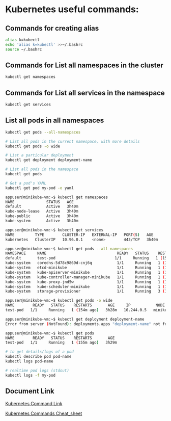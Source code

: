 # Kubernetes useful commands:

## Commands for creating alias
```bash
alias k=kubectl
echo 'alias k=kubectl' >>~/.bashrc
source ~/.bashrc
```

## Commands for List all namespaces in the cluster
```bash
kubectl get namespaces
```
## Commands for List all services in the namespace
```bash
kubectl get services
```
## List all pods in all namespaces
```bash
kubectl get pods --all-namespaces
```
```bash
# List all pods in the current namespace, with more details                                     
kubectl get pods -o wide
```
```bash
# List a particular deployment                     
kubectl get deployment deployment-name
```
```bash
# List all pods in the namespace                
kubectl get pods
```
```bash
# Get a pod's YAML                              
kubectl get pod my-pod -o yaml
```

```bash
appuser@minikube-vm:~$ kubectl get namespaces
NAME              STATUS   AGE
default           Active   3h40m
kube-node-lease   Active   3h40m
kube-public       Active   3h40m
kube-system       Active   3h40m
```
```bash
appuser@minikube-vm:~$ kubectl get services
NAME         TYPE        CLUSTER-IP   EXTERNAL-IP   PORT(S)   AGE
kubernetes   ClusterIP   10.96.0.1    <none>        443/TCP   3h40m
```
```bash
appuser@minikube-vm:~$ kubectl get pods --all-namespaces
NAMESPACE     NAME                               READY   STATUS    RESTARTS       AGE
default       test-pod                          1/1     Running   1 (154m ago)   3h28m
kube-system   coredns-5d78c9869d-cnj6q           1/1     Running   1 (154m ago)   3h41m
kube-system   etcd-minikube                      1/1     Running   1 (154m ago)   3h41m
kube-system   kube-apiserver-minikube            1/1     Running   1 (154m ago)   3h41m
kube-system   kube-controller-manager-minikube   1/1     Running   1 (154m ago)   3h41m
kube-system   kube-proxy-jnd5w                   1/1     Running   1 (154m ago)   3h41m
kube-system   kube-scheduler-minikube            1/1     Running   1 (154m ago)   3h41m
kube-system   storage-provisioner                1/1     Running   3 (13m ago)    3h41m
```
```bash
appuser@minikube-vm:~$ kubectl get pods -o wide
NAME        READY   STATUS    RESTARTS       AGE     IP           NODE       NOMINATED NODE   READINESS GATES
test-pod   1/1     Running   1 (154m ago)   3h28m   10.244.0.5   minikube   <none>           <none>
```
```bash
appuser@minikube-vm:~$ kubectl get deployment deployment-name
Error from server (NotFound): deployments.apps "deployment-name" not found
```
```bash
appuser@minikube-vm:~$ kubectl get pods
NAME        READY   STATUS    RESTARTS       AGE
test-pod   1/1     Running   1 (155m ago)   3h29m
```
```bash
# to get details/logs of a pod 
kubectl describe pod pod-name
kubectl logs pod-name
```
```bash
# realtime pod logs (stdout)
kubectl logs -f my-pod
```

## Document Link

[Kubernetes Command Link](https://kubernetes.io/docs/reference/kubectl/cheatsheet/)

[Kubernetes Commands Cheat_sheet](https://spacelift.io/blog/kubernetes-cheat-sheet)
